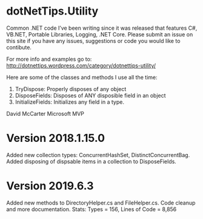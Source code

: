 # dotNetTips.Utility
Common .NET code I’ve been writing since it was released that features C#, VB.NET, Portable Libraries, Logging, .NET Core. Please submit an issue on this site if you have any issues, suggestions or code you would like to contibute.

For more info and examples go to: http://dotnettips.wordpress.com/category/dotnettips-utility/

Here are some of the classes and methods I use all the time:
1. TryDispose: Properly disposes of any object
2. DisposeFields: Disposes of ANY disposible field in an object
3. InitializeFields: Initializes any field in a type.

David McCarter
Microsoft MVP

# Version 2018.1.15.0
Added new collection types: ConcurrentHashSet, DistinctConcurrentBag. Added disposing of dispsable items in a collection to DisposeFields.
# Version 2019.6.3
Added new methods to DirectoryHelper.cs and FileHelper.cs. Code cleanup and more documentation. 
Stats: Types = 156, Lines of Code = 8,856
